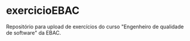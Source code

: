 # exercicioEBAC
Repositório para upload de exercícios do curso "Engenheiro de qualidade de software" da EBAC.
